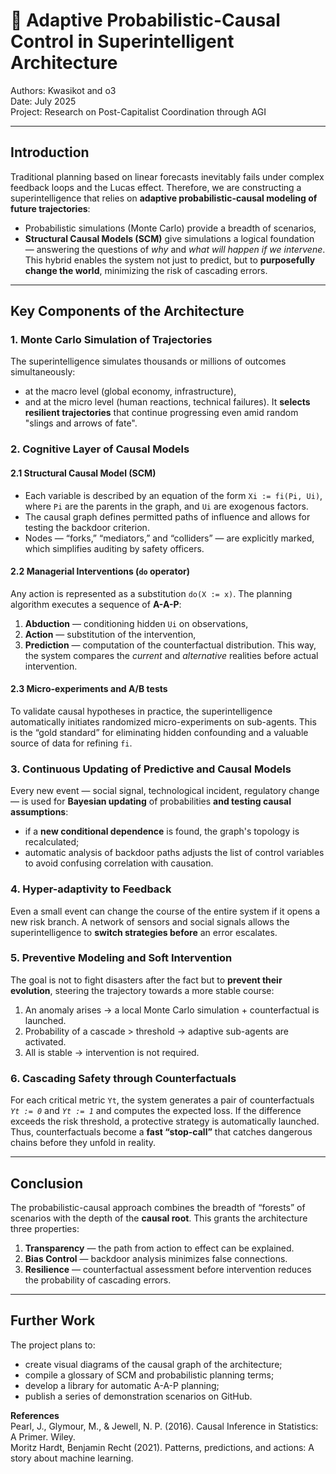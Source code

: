 # 🧠 Adaptive Probabilistic-Causal Control in Superintelligent Architecture

Authors: Kwasikot and o3  
Date: July 2025  
Project: Research on Post-Capitalist Coordination through AGI  

---

## Introduction

Traditional planning based on linear forecasts inevitably fails under complex feedback loops and the Lucas effect. Therefore, we are constructing a superintelligence that relies on **adaptive probabilistic-causal modeling of future trajectories**:

* Probabilistic simulations (Monte Carlo) provide a breadth of scenarios,  
* **Structural Causal Models (SCM)** give simulations a logical foundation — answering the questions of *why* and *what will happen if we intervene*. This hybrid enables the system not just to predict, but to **purposefully change the world**, minimizing the risk of cascading errors. 

---

## Key Components of the Architecture

### 1. Monte Carlo Simulation of Trajectories

The superintelligence simulates thousands or millions of outcomes simultaneously:

* at the macro level (global economy, infrastructure),  
* and at the micro level (human reactions, technical failures). It **selects resilient trajectories** that continue progressing even amid random "slings and arrows of fate". 

### 2. Cognitive Layer of Causal Models

#### 2.1 Structural Causal Model (SCM)

* Each variable is described by an equation of the form `Xi := fi(Pi, Ui)`, where `Pi` are the parents in the graph, and `Ui` are exogenous factors.  
* The causal graph defines permitted paths of influence and allows for testing the backdoor criterion.  
* Nodes — “forks,” “mediators,” and “colliders” — are explicitly marked, which simplifies auditing by safety officers. 

#### 2.2 Managerial Interventions (`do` operator)

Any action is represented as a substitution `do(X := x)`. The planning algorithm executes a sequence of **A-A-P**:

1. **Abduction** — conditioning hidden `Ui` on observations,  
2. **Action** — substitution of the intervention,  
3. **Prediction** — computation of the counterfactual distribution. This way, the system compares the *current* and *alternative* realities before actual intervention. 

#### 2.3 Micro-experiments and A/B tests

To validate causal hypotheses in practice, the superintelligence automatically initiates randomized micro-experiments on sub-agents. This is the “gold standard” for eliminating hidden confounding and a valuable source of data for refining `fi`. 

### 3. Continuous Updating of Predictive and Causal Models

Every new event — social signal, technological incident, regulatory change — is used for **Bayesian updating** of probabilities **and testing causal assumptions**:

* if a **new conditional dependence** is found, the graph's topology is recalculated;  
* automatic analysis of backdoor paths adjusts the list of control variables to avoid confusing correlation with causation. 

### 4. Hyper-adaptivity to Feedback

Even a small event can change the course of the entire system if it opens a new risk branch. A network of sensors and social signals allows the superintelligence to **switch strategies before** an error escalates. 

### 5. Preventive Modeling and Soft Intervention

The goal is not to fight disasters after the fact but to **prevent their evolution**, steering the trajectory towards a more stable course:

1. An anomaly arises → a local Monte Carlo simulation + counterfactual is launched.  
2. Probability of a cascade > threshold → adaptive sub-agents are activated.  
3. All is stable → intervention is not required. 

### 6. Cascading Safety through Counterfactuals

For each critical metric `Yt`, the system generates a pair of counterfactuals *`Yt := 0`* and *`Yt := 1`* and computes the expected loss. If the difference exceeds the risk threshold, a protective strategy is automatically launched. Thus, counterfactuals become a **fast “stop-call”** that catches dangerous chains before they unfold in reality. 

---

## Conclusion

The probabilistic-causal approach combines the breadth of “forests” of scenarios with the depth of the **causal root**. This grants the architecture three properties:

1. **Transparency** — the path from action to effect can be explained.  
2. **Bias Control** — backdoor analysis minimizes false connections.  
3. **Resilience** — counterfactual assessment before intervention reduces the probability of cascading errors. 

---

## Further Work

The project plans to:

* create visual diagrams of the causal graph of the architecture;  
* compile a glossary of SCM and probabilistic planning terms;  
* develop a library for automatic A-A-P planning;  
* publish a series of demonstration scenarios on GitHub.  

**References**  
Pearl, J., Glymour, M., & Jewell, N. P. (2016). Causal Inference in Statistics: A Primer. Wiley.  
Moritz Hardt, Benjamin Recht (2021). Patterns, predictions, and actions: A story about machine learning.

